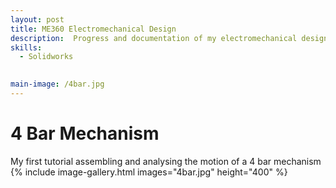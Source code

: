 ```yaml
---
layout: post
title: ME360 Electromechanical Design
description:  Progress and documentation of my electromechanical design course.
skills:
  - Solidworks
  

main-image: /4bar.jpg
---
```

# 4 Bar Mechanism 
My first tutorial assembling and analysing the motion of a 4 bar mechanism
{% include image-gallery.html images="4bar.jpg" height="400" %}
